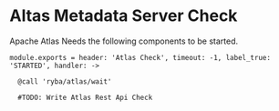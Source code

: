 
# Altas Metadata Server Check

Apache Atlas Needs the following components to be started.

    module.exports = header: 'Atlas Check', timeout: -1, label_true: 'STARTED', handler: ->

      @call 'ryba/atlas/wait'

      #TODO: Write Atlas Rest Api Check
